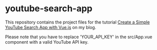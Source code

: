 # youtube-search-app

This repository contains the project files for the tutorial [Create a Simple YouTube Search App with Vue.js](https://www.log2e.com/2019/02/create-a-simple-youtube-search-app-with-vue-js/) on my blog.

Please note that you have to replace 'YOUR_API_KEY' in the src/App.vue component with a valid YouTube API key.
